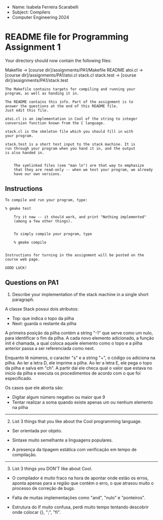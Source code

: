 * Name: Isabela Ferreira Scarabelli
* Subject: Compilers
* Computer Engineering 2024

README file for Programming Assignment 1
========================================

Your directory should now contain the following files:

 Makefile -> [course dir]/assignments/PA1/Makefile
 README
 atoi.cl -> [course dir]/assignments/PA1/atoi.cl
 stack.cl
 stack.test -> [course dir]/assignments/PA1/stack.test

	The Makefile contains targets for compiling and running your
	program, as well as handing it in.

	The README contains this info. Part of the assignment is to
	answer the questions at the end of this README file.
	Just edit this file.

	atoi.cl is an implementation in Cool of the string to integer
	conversion function known from the C language.

	stack.cl is the skeleton file which you should fill in with
	your program.

	stack.test is a short test input to the stack machine. It is
	run through your program when you hand it in, and the output
	is also	handed in.


        The symlinked files (see "man ln") are that way to emphasize
        that they are read-only -- when we test your program, we already
        have our own versions.


Instructions
------------

	To compile and run your program, type:

	% gmake test

        Try it now -- it should work, and print "Nothing implemented"
        (among a few other things).


        To simply compile your program, type

        % gmake compile


	Instructions for turning in the assignment will be posted on the
	course web page.

	GOOD LUCK!


Questions on PA1
----------------

1. Describe your implementation of the stack machine in a single short
   paragraph.

A classe Stack possui dois atributos:
- Top: que indica o topo da pilha 
- Next: guarda o restante da pilha 

A primeira posição da pilha contém a string "-1" que serve como um nulo, 
para identificar o fim da pilha. A cada novo elemento adicionado, a função
init é chamada, a qual coloca aquele elemento como o topo e a pilha anterior
passa a ser referenciada como next. 

Enquanto lê números, o caracter "s" e a string "+", o código os adiciona na pilha. 
Ao ler a letra D, ele imprime a pilha. Ao ler a letra E, ele pega 
o topo da pilha e salva em "ch". A partir daí ele checa qual o valor 
que estava no início da pilha e executa os procedimentos de acordo com 
o que foi especificado. 

Os casos que ele aborta são:
- Digitar algum número negativo ou maior que 9
- Tentar realizar a soma quando existe apenas um ou nenhum elemento na pilha

- - - - - - - - -
2. List 3 things that you like about the Cool programming language.
- Ser orientada por objeto.

- Sintaxe muito semelhante a linguagens populares.

- A presença da tipagem estática com verificação em tempo de compilação.

- - - - - - - - -
3. List 3 things you DON'T like about Cool.
- O compilador é muito fraco na hora de apontar onde estão os erros, 
aponta apenas para a região que contém o erro, o que atrasou muito o 
processo de correção de bugs. 

- Falta de muitas implementações como "and", "nulo" e "ponteiros".

- Estrutura do If muito confusa, perdi muito tempo tentando descobrir
onde colocar {}, ";", "fi".

